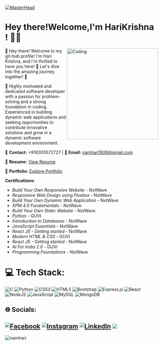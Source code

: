 [![MasterHead](https://firebasestorage.googleapis.com/v0/b/flexi-coding.appspot.com/o/dempgi7-520f8d5f-63d4-4453-8822-dbc149ae27f8.gif?alt=media&token=91c0c7b2-93c3-4029-b011-1a8703c5730d)](https://rishavchanda.io)

# Hey there!Welcome,I'm HariKrishna ! 👋🌟

<img align="right" alt="Coding" width="300" src="https://cdn.dribbble.com/users/1162077/screenshots/3848914/programmer.gif">


👋 Hey there! Welcome to my git-hub profile! I'm Hari Krishna, and I'm thrilled to have you here! 🎉 Let's dive into the amazing journey together! 💫


🚀 Highly motivated and dedicated software developer with a passion for problem-solving and a strong foundation in coding. Experienced in building dynamic web applications and seeking opportunities to contribute innovative solutions and grow in a dynamic software development environment.

📧 **Contact:** +916305572727 | 📧 **Email:** namhari1926@gmail.com

🔗 **Resume:** [View Resume](https://drive.google.com/file/d/1W9zR9ZgJjJFWOvBVidyYrxPr6W-c9qeW/view?usp=sharing)  

🔗 **Portfolio:** [Explore Portfolio](https://harikrishnaprtf.ccbp.tech/)



**Certifications:**

- *Build Your Own Responsive Website* - NxtWave 
- *Responsive Web Design using Flexbox* - NxtWave 
- *Build Your Own Dynamic Web Application* - NxtWave 
- *XPM 4.0 Fundamentals* - NxtWave 
- *Build Your Own Static Website* - NxtWave  
- *Python* - GUVI  
- *Introduction to Databases* - NxtWave  
- *JavaScript Essentials* - NxtWave  
- *React JS - Getting started* - NxtWave  
- *Modern HTML & CSS* - GUVI
- *React JS - Getting started* - NxtWave   
- *AI For India 2.0* - GUVI  
- *Programming Foundations* - NxtWave  





 

# 💻 Tech Stack:
![C](https://img.shields.io/badge/c-%2300599C.svg?style=for-the-badge&logo=c&logoColor=white) ![Python](https://img.shields.io/badge/python-3670A0?style=for-the-badge&logo=python&logoColor=ffdd54) ![CSS3](https://img.shields.io/badge/css3-%231572B6.svg?style=for-the-badge&logo=css3&logoColor=white) ![HTML5](https://img.shields.io/badge/html5-%23E34F26.svg?style=for-the-badge&logo=html5&logoColor=white) ![Bootstrap](https://img.shields.io/badge/bootstrap-%238511FA.svg?style=for-the-badge&logo=bootstrap&logoColor=white) ![Express.js](https://img.shields.io/badge/express.js-%23404d59.svg?style=for-the-badge&logo=express&logoColor=%2361DAFB) ![React](https://img.shields.io/badge/react-%2320232a.svg?style=for-the-badge&logo=react&logoColor=%2361DAFB) ![NodeJS](https://img.shields.io/badge/node.js-6DA55F?style=for-the-badge&logo=node.js&logoColor=white) ![JavaScript](https://img.shields.io/badge/javascript-%23323330.svg?style=for-the-badge&logo=javascript&logoColor=%23F7DF1E) ![MySQL](https://img.shields.io/badge/mysql-%2300000f.svg?style=for-the-badge&logo=mysql&logoColor=white) ![MongoDB](https://img.shields.io/badge/MongoDB-%234ea94b.svg?style=for-the-badge&logo=mongodb&logoColor=white)


## 🌐 Socials:
[![Facebook](https://img.shields.io/badge/Facebook-%231877F2.svg?logo=Facebook&logoColor=white)](https://facebook.com/https://www.facebook.com/dayal.hari.krishna.20) [![Instagram](https://img.shields.io/badge/Instagram-%23E4405F.svg?logo=Instagram&logoColor=white)](https://instagram.com/https://www.instagram.com/the_h_krishe/) [![LinkedIn](https://img.shields.io/badge/LinkedIn-%230077B5.svg?logo=linkedin&logoColor=white)](https://linkedin.com/in/https://www.linkedin.com/in/harikrishnad/)
[![](https://visitcount.itsvg.in/api?id=namhari&icon=4&color=9)](https://visitcount.itsvg.in)
---

<!-- Proudly created with GPRM ( https://gprm.itsvg.in ) -->


<p><img align="center" src="https://github-readme-stats.vercel.app/api/top-langs?username=namhari&show_icons=true&locale=en&layout=compact" alt="namhari" /></p>

